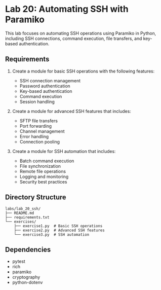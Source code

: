 # Lab 20: Automating SSH with Paramiko

This lab focuses on automating SSH operations using Paramiko in Python, including SSH connections, command execution, file transfers, and key-based authentication.

## Requirements

1. Create a module for basic SSH operations with the following features:
   - SSH connection management
   - Password authentication
   - Key-based authentication
   - Command execution
   - Session handling

2. Create a module for advanced SSH features that includes:
   - SFTP file transfers
   - Port forwarding
   - Channel management
   - Error handling
   - Connection pooling

3. Create a module for SSH automation that includes:
   - Batch command execution
   - File synchronization
   - Remote file operations
   - Logging and monitoring
   - Security best practices

## Directory Structure

```
labs/lab_20_ssh/
├── README.md
├── requirements.txt
└── exercises/
    ├── exercise1.py  # Basic SSH operations
    ├── exercise2.py  # Advanced SSH features
    └── exercise3.py  # SSH automation
```

## Dependencies

- pytest
- rich
- paramiko
- cryptography
- python-dotenv 